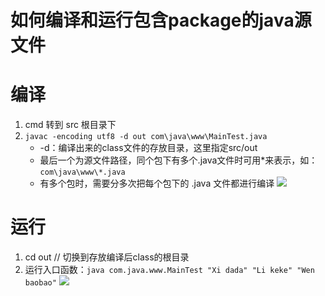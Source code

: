 如何编译和运行包含package的java源文件
==

# 编译
1. cmd 转到 src 根目录下
2. `javac -encoding utf8 -d out com\java\www\MainTest.java`
    * -d：编译出来的class文件的存放目录，这里指定src/out
    * 最后一个为源文件路径，同个包下有多个.java文件时可用*来表示，如：`com\java\www\*.java`
    * 有多个包时，需要分多次把每个包下的 .java 文件都进行编译
![](./images/other/contain_package_compile.png)
    
    
# 运行
1. cd out  // 切换到存放编译后class的根目录
2. 运行入口函数：`java com.java.www.MainTest "Xi dada" "Li keke" "Wen baobao"`
![](./images/other/contain_package_run.png)
